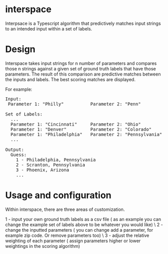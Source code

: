 # interspace

Interpsace is a Typescript algorithm that predictively matches input strings to an intended input within a set of labels.

# Design

Interspace takes input strings for n number of parameters and compares those n strings against a given set of ground truth labels that have those parameters. The result of this comparison are predictive matches between the inputs and labels. The best scoring matches are displayed. 

For example: 
<pre>
Input: 
 Parameter 1: "Philly"          Parameter 2: "Penn" 

Set of Labels:
  ... 
  Parameter 1: "Cincinnati"     Parameter 2: "Ohio" 
  Parameter 1: "Denver"         Parameter 2: "Colorado" 
  Parameter 1: "Philadelphia"   Parameter 2: "Pennsylvania" 
  ... 

Output: 
  Guess: 
    1 - Philadelphia, Pennsylvania 
    2 - Scranton, Pennsylvania 
    3 - Phoenix, Arizona 
    ... 
</pre>

# Usage and configuration

Within interspace, there are three areas of customization. 

1 - input your own ground truth labels as a csv file ( as an example you can change the example set of labels above to be whatever you would like) \ 
2 - change the inputted parameters ( you can change add a parameter, for example zip code. Or remove parameters too) \ 
3 - adjust the relative weighting of each parameter ( assign parameters higher or lower weightings in the scoring algorithm) 

